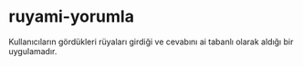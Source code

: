 # ruyami-yorumla
Kullanıcıların gördükleri rüyaları girdiği ve cevabını ai tabanlı olarak aldığı bir uygulamadır.

